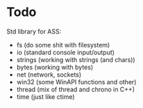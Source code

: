 # Todo

Std library for ASS:
<ul>
<li>fs (do some shit with filesystem)</li>
<li>io (standard console input/output)</li>
<li>strings (working with strings (and chars))</li>
<li>bytes (working with bytes)</li>
<li>net (network, sockets)</li>
<li>win32 (some WinAPI functions and other)</li>
<li>thread (mix of thread and chrono in C++)</li>
<li>time (just like ctime)</li>
</ul>